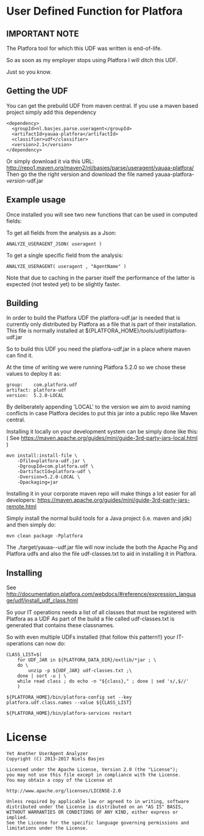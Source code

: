 # User Defined Function for Platfora

## IMPORTANT NOTE
The Platfora tool for which this UDF was written is end-of-life.

So as soon as my employer stops using Platfora I will ditch this UDF.

Just so you know.

## Getting the UDF
You can get the prebuild UDF from maven central.
If you use a maven based project simply add this dependency

    <dependency>
      <groupId>nl.basjes.parse.useragent</groupId>
      <artifactId>yauaa-platfora</artifactId>
      <classifier>udf</classifier>
      <version>2.1</version>
    </dependency>

Or simply download it via this URL:
http://repo1.maven.org/maven2/nl/basjes/parse/useragent/yauaa-platfora/
Then go the the right version and download the file named yauaa-platfora-*version*-udf.jar

## Example usage
Once installed you will see two new functions that can be used in computed fields:

To get all fields from the analysis as a Json:

    ANALYZE_USERAGENT_JSON( useragent )

To get a single specific field from the analysis:

    ANALYZE_USERAGENT( useragent , "AgentName" )

Note that due to caching in the parser itself the performance of the latter is expected (not tested yet) to be slightly faster.

## Building
In order to build the Platfora UDF the platfora-udf.jar is needed that is currently only distributed by Platfora as
a file that is part of their installation. This file is normally installed at ${PLATFORA_HOME}/tools/udf/platfora-udf.jar

So to build this UDF you need the platfora-udf.jar in a place where maven can find it.

At the time of writing we were running Platfora 5.2.0 so we chose these values to deploy it as:

    group:    com.platfora.udf
    artifact: platfora-udf
    version:  5.2.0-LOCAL

By deliberately appending 'LOCAL' to the version we aim to avoid naming conflicts in case Platfora decides to put
this jar into a public repo like Maven central.

Installing it locally on your development system can be simply done like this:
( See https://maven.apache.org/guides/mini/guide-3rd-party-jars-local.html )

    mvn install:install-file \
        -Dfile=platfora-udf.jar \
        -DgroupId=com.platfora.udf \
        -DartifactId=platfora-udf \
        -Dversion=5.2.0-LOCAL \
        -Dpackaging=jar

Installing it in your corporate maven repo will make things a lot easier for all developers:
https://maven.apache.org/guides/mini/guide-3rd-party-jars-remote.html

Simply install the normal build tools for a Java project (i.e. maven and jdk) and then simply do:

    mvn clean package -Pplatfora

The ./target/yauaa-<version>-udf.jar file will now include the both the Apache Pig and Platfora udfs and also
the file udf-classes.txt to aid in installing it in Platfora.

## Installing
See http://documentation.platfora.com/webdocs/#reference/expression_language/udf/install_udf_class.html

So your IT operations needs a list of all classes that must be registered with Platfora as a UDF
As part of the build a file called udf-classes.txt is generated that contains these classnames.

So with even multiple UDFs installed (that follow this pattern!!) your IT-operations can now do:

    CLASS_LIST=$(
        for UDF_JAR in ${PLATFORA_DATA_DIR}/extlib/*jar ; \
        do \
            unzip -p ${UDF_JAR} udf-classes.txt ;\
        done | sort -u | \
        while read class ; do echo -n "${class}," ; done | sed 's/,$//'
        )

    ${PLATFORA_HOME}/bin/platfora-config set --key platfora.udf.class.names --value ${CLASS_LIST}

    ${PLATFORA_HOME}/bin/platfora-services restart


License
=======
    Yet Another UserAgent Analyzer
    Copyright (C) 2013-2017 Niels Basjes

    Licensed under the Apache License, Version 2.0 (the "License");
    you may not use this file except in compliance with the License.
    You may obtain a copy of the License at

    http://www.apache.org/licenses/LICENSE-2.0

    Unless required by applicable law or agreed to in writing, software
    distributed under the License is distributed on an "AS IS" BASIS,
    WITHOUT WARRANTIES OR CONDITIONS OF ANY KIND, either express or implied.
    See the License for the specific language governing permissions and
    limitations under the License.

